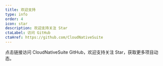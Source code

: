 ```yaml
---
title: 欢迎支持
type: info
order: 4
icon: star
description: 欢迎支持关注 Star
ctaLabel: 访问 GitHub
ctaHref: https://github.com/CloudNativeSuite
---
```

点击链接访问 CloudNativeSuite GitHub，欢迎支持关注 Star，获取更多项目动态。
